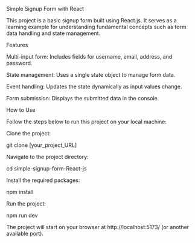 Simple Signup Form with React

This project is a basic signup form built using React.js. It serves as a learning example for understanding fundamental concepts such as form data handling and state management.

Features

Multi-input form: Includes fields for username, email, address, and password.

State management: Uses a single state object to manage form data.

Event handling: Updates the state dynamically as input values change.

Form submission: Displays the submitted data in the console.

How to Use

Follow the steps below to run this project on your local machine:

Clone the project:

git clone [your_project_URL]


Navigate to the project directory:

cd simple-signup-form-React-js


Install the required packages:

npm install


Run the project:

npm run dev


The project will start on your browser at http://localhost:5173/
 (or another available port).
